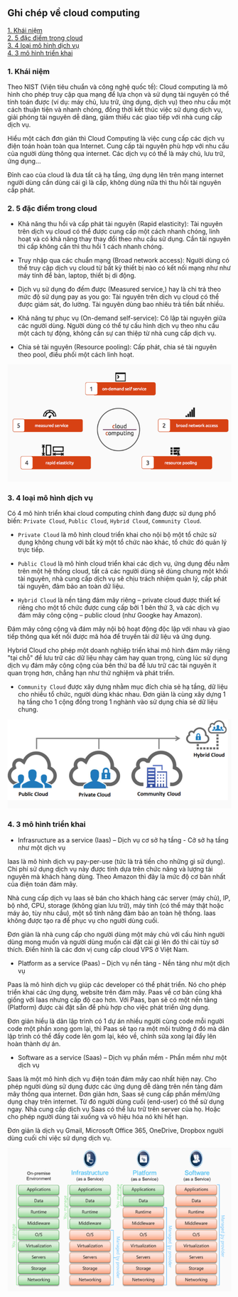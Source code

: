 ## Ghi chép về cloud computing

[1. Khái niệm](#khainiem)<br>
[2. 5 đặc điểm trong cloud](#dacdiem)<br>
[3. 4 loại mô hình dịch vụ](#dichvu)<br>
[4. 3 mô hình triển khai](#trienkhai)<br>

<a name="khainiem"></a>
### 1. Khái niệm

Theo NIST (Viện tiêu chuẩn và công nghệ quốc tế): Cloud computing là mô hình cho phép truy cập qua mạng để lựa chọn và sử dụng tài nguyên có thể tính toán được (ví dụ: máy chủ, lưu trữ, ứng dụng, dịch vụ) theo nhu cầu một cách thuận tiện và nhanh chóng, đồng thời kết thúc việc sử dụng dịch vụ, giải phóng tài nguyên dễ dàng, giảm thiểu các giao tiếp với nhà cung cấp dịch vụ.


Hiểu một cách đơn giản thì Cloud Computing là việc cung cấp các dịch vụ điện toán hoàn toàn qua Internet. Cung cấp tài nguyên phù hợp với nhu cầu của người dùng thông qua internet. Các dịch vụ có thể là máy chủ, lưu trữ, ứng dụng...

Đỉnh cao của cloud là đưa tất cả hạ tầng, ứng dụng lên trên mạng internet người dùng cần dùng cái gì là cấp, không dùng nữa thì thu hồi tài nguyên cấp phát.

<a name="dacdiem"></a>
### 2. 5 đặc điểm trong cloud

- Khả năng thu hồi và cấp phát tài nguyên (Rapid elasticity): Tài nguyên trên dịch vụ cloud có thể được cung cấp một cách nhanh chóng, linh hoạt và có khả năng thay thay đổi theo nhu cầu sử dụng. Cần tài nguyên thì cấp không cần thì thu hồi 1 cách nhanh chóng.

- Truy nhập qua các chuẩn mạng (Broad network access): Người dùng có thể truy cập dịch vụ cloud từ bất kỳ thiết bị nào có kết nối mạng như như máy tính để bàn, laptop, thiết bị di động.

- Dịch vụ sử dụng đo đếm được (Measured service,) hay là chi trả theo mức độ sử dụng pay as you go: Tài nguyên trên dịch vụ cloud có thể được giám sát, đo lường. Tài nguyên dùng bao nhiêu trả tiền bất nhiều.

- Khả năng tự phục vụ (On-demand self-service): Cô lập tài nguyên giữa các người dùng. Người dùng có thể tự cấu hình dịch vụ theo nhu cầu một cách tự động, không cần sự can thiệp từ nhà cung cấp dịch vụ.

- Chia sẻ tài nguyên (Resource pooling): Cấp phát, chia sẻ tài nguyên theo pool, điều phối một cách linh hoạt.

![](../images/tong-quan/Screenshot_1061.png)

<a name="dichvu"></a>
### 3. 4 loại mô hình dịch vụ

Có 4 mô hình triển khai cloud computing chính đang được sử dụng phổ biến: `Private Cloud`, `Public Cloud`, `Hybrid Cloud`, `Community Cloud`.

- `Private Cloud` là mô hình cloud triển khai cho nội bộ một tổ chức sử dụng không chung với bất kỳ một tổ chức nào khác, tổ chức đó quản lý trực tiếp.

- `Public Cloud` là mô hình cloud triển khai các dịch vụ, ứng dụng đều nằm trên một hệ thống cloud, tất cả các người dùng sẽ dùng chung một khối tài nguyên, nhà cung cấp dịch vụ sẽ chịu trách nhiệm quản lý, cấp phát tài nguyên, đảm bảo an toàn dữ liệu.

- `Hybrid Cloud` là nền tảng đám mây riêng – private cloud được thiết kế riêng cho một tổ chức được cung cấp bởi 1 bên thứ 3, và các dịch vụ đám mây công cộng – public cloud (như Googke hay Amazon).

Đám mây công cộng và đám mây nội bộ hoạt động độc lập với nhau và giao tiếp thông qua kết nối được mã hóa để truyền tải dữ liệu và ứng dụng.

Hybrid Cloud cho phép một doanh nghiệp triển khai mô hình đám mây riêng "tại chỗ" để lưu trữ các dữ liệu nhạy cảm hay quan trọng, cùng lúc sử dụng dịch vụ đám mây công cộng của bên thứ ba để lưu trữ các tài nguyên ít quan trọng hơn, chẳng hạn như thử nghiệm và phát triển.

- `Community Cloud` được xây dựng nhằm mục đích chia sẻ hạ tầng, dữ liệu cho nhiều tổ chức, người dùng khác nhau. Đơn giản là cùng xây dựng 1 hạ tầng cho 1 cộng đồng trong 1 nghành vào sử dụng chia sẻ dữ liệu chung.

![](../images/tong-quan/Screenshot_1062.png)

<a name="trienkhai"></a>
### 4. 3 mô hình triển khai

- Infrasructure as a service (Iaas) – Dịch vụ cơ sở hạ tầng - Cở sở hạ tầng như một dịch vụ

Iaas là mô hình dịch vụ pay-per-use (tức là trả tiền cho những gì sử dụng). Chi phí sử dụng dịch vụ này được tính dựa trên chức năng và lượng tài nguyên mà khách hàng dùng. Theo Amazon thì đây là mức độ cơ bản nhất của điện toán đám mây.

Nhà cung cấp dịch vụ Iaas sẽ bán cho khách hàng các server (máy chủ), IP, bộ nhớ, CPU, storage (không gian lưu trữ), máy tính (có thể máy thật hoặc máy ảo, tùy nhu cầu), một số tính năng đảm bảo an toàn hệ thống. Iaas không được tạo ra để phục vụ cho người dùng cuối.

Đơn giản là nhà cung cấp cho người dùng một máy chủ với cấu hình người dùng mong muốn và người dùng muốn cài đặt cài gì lên đó thì cài tùy sở thích. Điển hình là các đơn vị cung cấp cloud VPS ở Việt Nam.

- Platform as a service (Paas) – Dịch vụ nền tảng - Nền tảng như một dịch vụ

Paas là mô hình dịch vụ giúp các developer có thể phát triển. Nó cho phép triển khai các ứng dụng, website trên đám mây. Paas về cơ bản cũng khá giống với Iaas nhưng cấp độ cao hơn. Với Paas, bạn sẽ có một nền tảng (Platform) được cài đặt sẵn để phù hợp cho việc phát triển ứng dụng.

Đơn giản hiểu là dân lập trình có 1 dự án nhiều người cùng code mỗi người code một phần xong gom lại, thì Paas sẽ tạo ra một môi trường ở đó mà dân lập trình có thể đẩy code lên gom lại, kéo về, chỉnh sửa xong lại đẩy lên hoàn thành dự án.

- Software as a service (Saas) – Dịch vụ phần mềm - Phần mềm như một dịch vụ

Saas là một mô hình dịch vụ điện toán đám mây cao nhất hiện nay. Cho phép người dùng sử dụng được các ứng dụng dễ dàng trên nền tảng đám mây thông qua internet. Đơn giản hơn, Saas sẽ cung cấp phần mềm/ứng dụng chạy trên internet. Từ đó người dùng cuối (end-user) có thể sử dụng ngay. Nhà cung cấp dịch vụ Saas có thể lưu trữ trên server của họ. Hoặc cho phép người dùng tải xuống và vô hiệu hóa nó khi hết hạn.

Đơn giản là dịch vụ Gmail, Microsoft Office 365, OneDrive, Dropbox  người dùng cuối chỉ việc sử dụng dịch vụ.

![](../images/tong-quan/Screenshot_1063.png)


